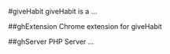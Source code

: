 #giveHabit
giveHabit is a  ...

##ghExtension
Chrome extension for giveHabit

##ghServer
PHP Server ...
